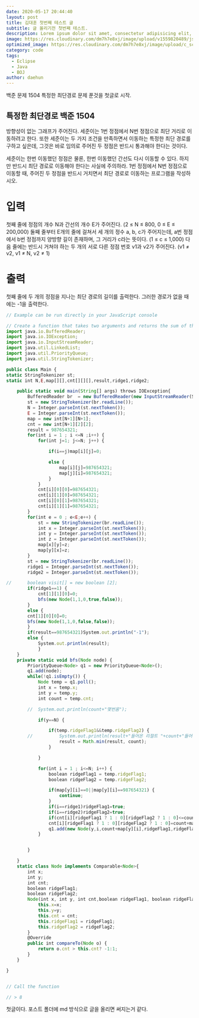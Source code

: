 ```yaml
---
date: 2020-05-17 20:44:40
layout: post
title: 김대훈 첫번째 테스트 글
subtitle: 글 올리기전 첫번째 테스트.
description: Lorem ipsum dolor sit amet, consectetur adipisicing elit, sed do eiusmod tempor incididunt ut labore et dolore magna aliqua.
image: https://res.cloudinary.com/dm7h7e8xj/image/upload/v1559820489/js-code_n83m7a.jpg
optimized_image: https://res.cloudinary.com/dm7h7e8xj/image/upload/c_scale,w_380/v1559820489/js-code_n83m7a.jpg
category: code
tags:
  - Eclipse
  - Java
  - BOJ
author: daehun
---
```


백준 문제 1504 특정한 최단경로 문제 푼것을 첫글로 시작.

## 특정한 최단경로 백준 1504

방향성이 없는 그래프가 주어진다. 세준이는 1번 정점에서 N번 정점으로 최단 거리로 이동하려고 한다. 또한 세준이는 두 가지 조건을 만족하면서 이동하는 특정한 최단 경로를 구하고 싶은데, 그것은 바로 임의로 주어진 두 정점은 반드시 통과해야 한다는 것이다.

세준이는 한번 이동했던 정점은 물론, 한번 이동했던 간선도 다시 이동할 수 있다. 하지만 반드시 최단 경로로 이동해야 한다는 사실에 주의하라. 1번 정점에서 N번 정점으로 이동할 때, 주어진 두 정점을 반드시 거치면서 최단 경로로 이동하는 프로그램을 작성하시오.

# 입력

첫째 줄에 정점의 개수 N과 간선의 개수 E가 주어진다. (2 ≤ N ≤ 800, 0 ≤ E ≤ 200,000) 둘째 줄부터 E개의 줄에 걸쳐서 세 개의 정수 a, b, c가 주어지는데, a번 정점에서 b번 정점까지 양방향 길이 존재하며, 그 거리가 c라는 뜻이다. (1 ≤ c ≤ 1,000) 다음 줄에는 반드시 거쳐야 하는 두 개의 서로 다른 정점 번호 v1과 v2가 주어진다. (v1 ≠ v2, v1 ≠ N, v2 ≠ 1)

# 출력

첫째 줄에 두 개의 정점을 지나는 최단 경로의 길이를 출력한다. 그러한 경로가 없을 때에는 -1을 출력한다.

```js
// Example can be run directly in your JavaScript console

// Create a function that takes two arguments and returns the sum of those arguments
import java.io.BufferedReader;
import java.io.IOException;
import java.io.InputStreamReader;
import java.util.LinkedList;
import java.util.PriorityQueue;
import java.util.StringTokenizer;

public class Main {
static StringTokenizer st;
static int N,E,map[][],cnt[][][],result,ridge1,ridge2;

	public static void main(String[] args) throws IOException{
		BufferedReader br  = new BufferedReader(new InputStreamReader(System.in));
		st = new StringTokenizer(br.readLine());
		N = Integer.parseInt(st.nextToken());
		E = Integer.parseInt(st.nextToken());
		map = new int[N+1][N+1];
		cnt = new int[N+1][2][2];
		result = 987654321;
		for(int i = 1 ; i <=N ;i++) {
			for(int j=1; j<=N; j++) {

				if(i==j)map[i][j]=0;

				else {
					map[i][j]=987654321;
					map[j][i]=987654321;
				}
			}
			cnt[i][0][0]=987654321;
			cnt[i][1][0]=987654321;
			cnt[i][0][1]=987654321;
			cnt[i][1][1]=987654321;
		}
		for(int e = 0 ; e<E;e++) {
			st = new StringTokenizer(br.readLine());
			int x = Integer.parseInt(st.nextToken());
			int y = Integer.parseInt(st.nextToken());
			int z = Integer.parseInt(st.nextToken());
			map[x][y]=z;
			map[y][x]=z;
		}
		st = new StringTokenizer(br.readLine());
		ridge1 = Integer.parseInt(st.nextToken());
		ridge2 = Integer.parseInt(st.nextToken());

//		boolean visit[] = new boolean [2];
		if(ridge1==1) {
			cnt[1][1][0]=0;
			bfs(new Node(1,1,0,true,false));
		}
		else {
		cnt[1][0][0]=0;
		bfs(new Node(1,1,0,false,false));
		}
		if(result==987654321)System.out.println("-1");
		else {
			System.out.println(result);
			}
	}
	private static void bfs(Node node) {
		PriorityQueue<Node> q1 = new PriorityQueue<Node>();
		q1.add(node);
		while(!q1.isEmpty()) {
			Node temp = q1.poll();
			int x = temp.x;
			int y = temp.y;
			int count = temp.cnt;

		//	System.out.println(count+"몇번옴");

			if(y==N) {

				if(temp.ridgeFlag1&&temp.ridgeFlag2) {
		//			System.out.println(result+"들어온 리절트 "+count+"들어온 카운트" + x + ", " + y);
					result = Math.min(result, count);
				}

			}

			for(int i = 1 ; i<=N; i++) {
				boolean ridgeFlag1 = temp.ridgeFlag1;
				boolean ridgeFlag2 = temp.ridgeFlag2;

				if(map[y][i]==0||map[y][i]==987654321) {
					continue;
				}
				if(i==ridge1)ridgeFlag1=true;
				if(i==ridge2)ridgeFlag2=true;
				if(cnt[i][ridgeFlag1 ? 1 : 0][ridgeFlag2 ? 1 : 0]<=count+map[y][i])continue;
				cnt[i][ridgeFlag1 ? 1 : 0][ridgeFlag2 ? 1 : 0]=count+map[y][i];
				q1.add(new Node(y,i,count+map[y][i],ridgeFlag1,ridgeFlag2));
			}


		}

	}
	static class Node implements Comparable<Node>{
		int x;
		int y;
		int cnt;
		boolean ridgeFlag1;
		boolean ridgeFlag2;
		Node(int x, int y, int cnt,boolean ridgeFlag1, boolean ridgeFlag2){
			this.x=x;
			this.y=y;
			this.cnt = cnt;
			this.ridgeFlag1 = ridgeFlag1;
			this.ridgeFlag2 = ridgeFlag2;
		}
		@Override
		public int compareTo(Node o) {
			return o.cnt > this.cnt? -1:1;
		}
	}

}


// Call the function

// > 8
```

첫글이다. 포스트 폴더에 md 방식으로 글을 올리면 써지는거 같다.
